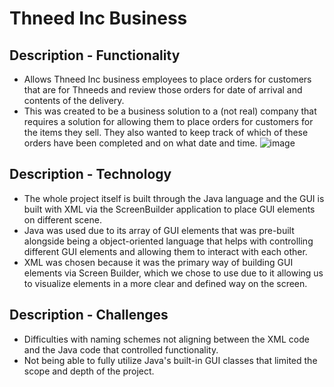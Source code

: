 # Thneed Inc Business

## Description - Functionality
- Allows Thneed Inc business employees to place orders for customers that are for Thneeds and review those orders for date of arrival and contents of the delivery.
- This was created to be a business solution to a (not real) company that requires a solution for allowing them to place orders for customers for the items they sell. They also wanted to keep track of which of these orders have been completed and on what date and time.
![image](https://github.com/user-attachments/assets/6ffd6a32-c731-4f93-8ae0-2d57579a3c09)


## Description - Technology
- The whole project itself is built through the Java language and the GUI is built with XML via the ScreenBuilder application to place GUI elements on different scene.
- Java was used due to its array of GUI elements that was pre-built alongside being a object-oriented language that helps with controlling different GUI elements and allowing them to interact with each other.
- XML was chosen because it was the primary way of building GUI elements via Screen Builder, which we chose to use due to it allowing us to visualize elements in a more clear and defined way on the screen. 

## Description - Challenges
- Difficulties with naming schemes not aligning between the XML code and the Java code that controlled functionality.
- Not being able to fully utilize Java's built-in GUI classes that limited the scope and depth of the project.

